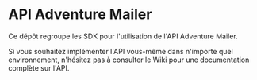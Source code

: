 # API Adventure Mailer

Ce dépôt regroupe les SDK pour l'utilisation de l'API Adventure Mailer.

Si vous souhaitez implémenter l'API vous-même dans n'importe quel environnement, n'hésitez pas à consulter le Wiki pour une documentation complète sur l'API.
